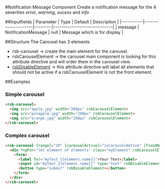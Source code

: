 #Notification Message Component
Create a notification message for the 4 severities _error_, _warning_, _sucess_ and _info_ 

##Inputfields
| Parameter | Type                | Default | Description                  |
|-----------|---------------------|---------|------------------------------|
| message   | NotificationMessage | null    | Message which is for display |

##Structure
The Carousel has 3 elements
* rsb-carousel -> create the main element for the carousel.
* rsbCarouselElement -> the carousel main component is looking for this attribute directive and will order them in the carousel view.
* [rsbDisableElement](../disable-element) -> this attribute directive will label all elements that should not be active if a rsbCarouselElement is not the front element.


##Examples
### Simple carousel
```html
<rsb-carousel>
  <img src="apple.jpg" width="200px" rsbCarouselElement>
  <img src="pinapple.jpg" width="200px" rsbCarouselElement>
  <img src="orange.jpg" width="200px" rsbCarouselElement>
</rsb-carousel>
```

### Complex carousel
```html
<rsb-carousel [range]="20" [carouselActive]="isCarouselAktive" [fixedNavButtons]="true">
  <div *ngFor="let element of elements" class="myElement" rsbCarouselElement>
    <form>
      <label for="myText_{{element.name}}">Your Text</label>
      <input id="myText_{{element.name}}" type="text" rsbDisableElement>
      <button type="submit" rsbDisableElement></button>
    </form>
  </div>
</rsb-carousel>
```




